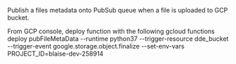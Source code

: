 Publish a files metadata onto PubSub queue when a file is uploaded to GCP bucket.

From GCP console, deploy function with the following
gcloud functions deploy pubFileMetaData --runtime python37 --trigger-resource dde_bucket --trigger-event google.storage.object.finalize --set-env-vars PROJECT_ID=blaise-dev-258914